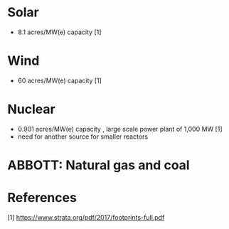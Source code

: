 
# Solar

* 8.1 acres/MW(e) capacity [1]


# Wind

* 60 acres/MW(e) capacity [1]


# Nuclear

* 0.901 acres/MW(e) capacity , large scale power plant of 1,000 MW [1]
* need for another source for smaller reactors


# ABBOTT: Natural gas and coal




# References

[1] https://www.strata.org/pdf/2017/footprints-full.pdf
